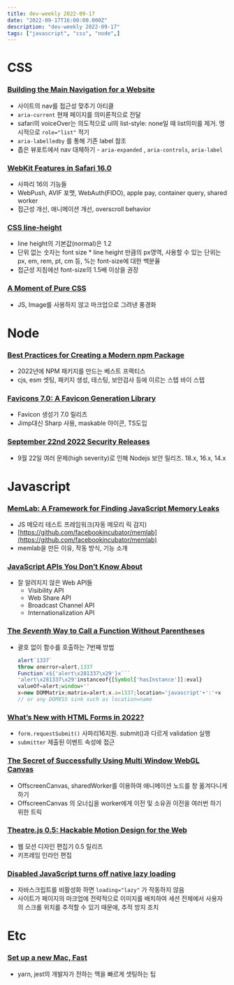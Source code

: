 ```yaml
---
title: dev-weekly 2022-09-17
date: "2022-09-17T16:00:00.000Z"
description: "dev-weekly 2022-09-17"
tags: ["javascript", "css", "node",]
---
```

# CSS

### **[Building the Main Navigation for a Website](https://web.dev/website-navigation)**

- 사이트의 nav를 접근성 맞추기 아티클
- `aria-current` 현재 페이지를 의미론적으로 전달
- safari의 voiceOver는 의도적으로 ul의 list-style: none일 때 list의미를 제거. 명시적으로 `role="list"` 적기
- `aria-labelledby` 를 통해 기존 label 참조
- 좁은 뷰포트에서 nav 대체하기 - `aria-expanded` , `aria-controls`, `aria-label`

### **[WebKit Features in Safari 16.0](https://webkit.org/blog/13152/webkit-features-in-safari-16-0)**

- 사파리 16의 기능들
- WebPush, AVIF 포맷, WebAuth(FIDO), apple pay, container query, shared worker
- 접근성 개선, 애니메이션 개선, overscroll behavior

### **[CSS line-height](https://markodenic.com/css-line-height)**

- line height의 기본값(normal)은 1.2
- 단위 없는 숫자는 font size * line height 만큼의 px영역, 사용할 수 있는 단위는 px, em, rem, pt, cm 등, %는 font-size에 대한 백분율
- 접근성 지침에선 font-size의 1.5배 이상을 권장

### **[A Moment of Pure CSS](https://codepen.io/ivorjetski/pen/yLjeqgb)**

- JS, Image를 사용하지 않고 마크업으로 그려낸 풍경화

# Node

### **[Best Practices for Creating a Modern npm Package](https://snyk.io/blog/best-practices-create-modern-npm-package/)**

- 2022년에 NPM 패키지를 만드는 베스트 프랙티스
- cjs, esm 셋팅, 패키지 생성, 테스팅, 보안검사 등에 이르는 스텝 바이 스텝

### **[Favicons 7.0: A Favicon Generation Library](https://github.com/itgalaxy/favicons/releases/tag/v7.0.0)**

- Favicon 생성기 7.0 릴리즈
- Jimp대신 Sharp 사용, maskable 아이콘, TS도입

### **[September 22nd 2022 Security Releases](https://nodejs.org/en/blog/vulnerability/september-2022-security-releases/)**

- 9월 22일 여러 문제(high severity)로 인해 Nodejs 보안 릴리즈. 18.x, 16.x, 14.x

# Javascript

### **[MemLab: A Framework for Finding JavaScript Memory Leaks](https://engineering.fb.com/2022/09/12/open-source/memlab/)**

- JS 메모리 테스트 프레임워크(자동 메모리 릭 감지)
- [https://github.com/facebookincubator/memlab](https://github.com/facebookincubator/memlab)
- memlab을 만든 이유, 작동 방식, 기능 소개

### **[JavaScript APIs You Don’t Know About](https://www.smashingmagazine.com/2022/09/javascript-api-guide/)**

- 잘 알려지지 않은 Web API들
    - Visibility API
    - Web Share API
    - Broadcast Channel API
    - Internationalization API

### **[The *Seventh* Way to Call a Function Without Parentheses](https://portswigger.net/research/the-seventh-way-to-call-a-javascript-function-without-parentheses)**

- 괄호 없이 함수를 호출하는 7번째 방법
    
    ```jsx
    alert`1337`
    throw onerror=alert,1337
    Function`x${'alert\x281337\x29'}x```
    'alert\x281337\x29'instanceof{[Symbol['hasInstance']]:eval}
    valueOf=alert;window+''
    x=new DOMMatrix;matrix=alert;x.a=1337;location='javascript'+':'+x
    // or any DOMXSS sink such as location=name
    ```
    

### **[What’s New with HTML Forms in 2022?](https://css-tricks.com/whats-new-with-forms-in-2022/)**

- `form.requestSubmit()` 사파리16지원. submit()과 다르게 validation 실행
- `submitter` 제출된 이벤트 속성에 접근

### **[The Secret of Successfully Using Multi Window WebGL Canvas](https://itnext.io/the-secret-of-successfully-using-multi-window-webgl-canvas-5a2d05555ad1)**

- OffscreenCanvas, sharedWorker를 이용하여 애니메이션 노드를 창 옮겨다니게 하기
- OffscreenCanvas 의 오너십을 worker에게 이전 및 소유권 이전을 여러번 하기 위한 트릭

### **[Theatre.js 0.5: Hackable Motion Design for the Web](https://www.theatrejs.com/blog/theatre-05-is-out)**

- 웹 모션 디자인 편집기 0.5 릴리즈
- 키프레임 인라인 편집

### ****[Disabled JavaScript turns off native lazy loading](https://www.stefanjudis.com/today-i-learned/disabled-javascript-turns-off-native-lazy-loading/)****

- 자바스크립트를 비활성화 하면 `loading="lazy"` 가 작동하지 않음
- 사이트가 페이지의 마크업에 전략적으로 이미지를 배치하여 세션 전체에서 사용자의 스크롤 위치를 추적할 수 있기 때문에, 추적 방지 조치

# Etc

### **[Set up a new Mac, Fast](https://cpojer.net/posts/set-up-a-new-mac-fast)**

- yarn, jest의 개발자가 전하는 맥을 빠르게 셋팅하는 팁